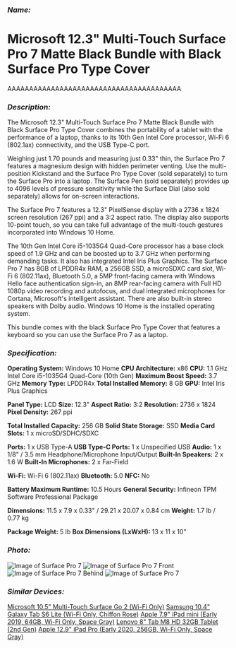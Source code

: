 ### _Name:_

# Microsoft 12.3" Multi-Touch Surface Pro 7 Matte Black Bundle with Black Surface Pro Type Cover


AAAAAAAAAAAAAAAAAAAAAAAAAAAAAAAAAAAAAAAA

### _Description:_

The Microsoft 12.3" Multi-Touch Surface Pro 7 Matte Black Bundle with Black Surface Pro Type Cover combines the portability of a tablet with the performance of a laptop, thanks to its 10th Gen Intel Core processor, Wi-Fi 6 (802.1ax) connectivity, and the USB Type-C port.

Weighing just 1.70 pounds and measuring just 0.33" thin, the Surface Pro 7 features a magnesium design with hidden perimeter venting. Use the multi-position Kickstand and the Surface Pro Type Cover (sold separately) to turn the Surface Pro into a laptop. The Surface Pen (sold separately) provides up to 4096 levels of pressure sensitivity while the Surface Dial (also sold separately) allows for on-screen interactions.

The Surface Pro 7 features a 12.3" PixelSense display with a 2736 x 1824 screen resolution (267 ppi) and a 3:2 aspect ratio. The display also supports 10-point touch, so you can take full advantage of the multi-touch gestures incorporated into Windows 10 Home.

The 10th Gen Intel Core i5-1035G4 Quad-Core processor has a base clock speed of 1.9 GHz and can be boosted up to 3.7 GHz when performing demanding tasks. It also has integrated Intel Iris Plus Graphics. The Surface Pro 7 has 8GB of LPDDR4x RAM, a 256GB SSD, a microSDXC card slot, Wi-Fi 6 (802.11ax), Bluetooth 5.0, a 5MP front-facing camera with Windows Hello face authentication sign-in, an 8MP rear-facing camera with Full HD 1080p video recording and autofocus, and dual integrated microphones for Cortana, Microsoft's intelligent assistant. There are also built-in stereo speakers with Dolby audio. Windows 10 Home is the installed operating system.

This bundle comes with the black Surface Pro Type Cover that features a keyboard so you can use the Surface Pro 7 as a laptop.

### _Specification:_

**Operating System:** Windows 10 Home
**CPU Architecture:** x86
**CPU:** 1.1 GHz Intel Core i5-1035G4 Quad-Core (10th Gen)
**Maximum Boost Speed:** 3.7 GHz
**Memory Type:** LPDDR4x
**Total Installed Memory:** 8 GB
**GPU:** Intel Iris Plus Graphics

**Panel Type:** LCD
**Size:** 12.3"
**Aspect Ratio:** 3:2
**Resolution:** 2736 x 1824
**Pixel Density:** 267 ppi

**Total Installed Capacity:** 256 GB
**Solid State Storage:** SSD
**Media Card Slots:** 1 x microSD/SDHC/SDXC

**Ports:** 1 x USB Type-A
**USB Type-C Ports:** 1 x Unspecified USB
**Audio:** 1 x 1/8" / 3.5 mm Headphone/Microphone Input/Output
**Built-In Speakers:** 2 x 1.6 W
**Built-In Microphones:** 2 x Far-Field

**Wi-Fi:** Wi-Fi 6 (802.11ax)
**Bluetooth:** 5.0
**NFC:** No

**Battery Maximum Runtime:** 10.5 Hours
**General Security:** Infineon TPM Software Professional Package

**Dimensions:** 11.5 x 7.9 x 0.33" / 29.21 x 20.07 x 0.84 cm
**Weight:** 1.7 lb / 0.77 kg

**Package Weight:** 5 lb
**Box Dimensions (LxWxH):** 13 x 11 x 10"

### _Photo:_

![Image of Surface Pro 7](https://static.bhphoto.com/images/images500x500/microsoft_qwv_00007_12_3_multi_touch_surface_pro_1573476274_1506679.jpg)
![Image of Surface Pro 7 Front](https://static.bhphoto.com/images/multiple_images/images500x500/1573476344_IMG_1274118.jpg)
![Image of Surface Pro 7 Behind](https://static.bhphoto.com/images/multiple_images/images500x500/1573476344_IMG_1274119.jpg)
![Image of Surface Pro 7](https://static.bhphoto.com/images/multiple_images/images500x500/1573476344_IMG_1274117.jpg)

### _Similar Devices:_

[Microsoft 10.5" Multi-Touch Surface Go 2 (Wi-Fi Only)](https://www.bhphotovideo.com/c/product/1558276-REG/microsoft_stq_00001_surface_pro.html)
[Samsung 10.4" Galaxy Tab S6 Lite (Wi-Fi Only, Chiffon Rose)](https://www.bhphotovideo.com/c/product/1543678-REG/samsung_sm_p610nziexar_10_1_galaxy_tab_s6.html)
[Apple 7.9" iPad mini (Early 2019, 64GB, Wi-Fi Only, Space Gray)](https://www.bhphotovideo.com/c/product/1468028-REG/apple_muqw2ll_a_7_9_ipad_mini_early.html)
[Lenovo 8" Tab M8 HD 32GB Tablet (2nd Gen)](https://www.bhphotovideo.com/c/product/1556929-REG/lenovo_za5g0060us_m8_tb_8505f_za5g0060u_tablet.html)
[Apple 12.9" iPad Pro (Early 2020, 256GB, Wi-Fi Only, Space Gray)](https://www.bhphotovideo.com/c/product/1553828-REG/apple_mxat2ll_a_12_9_ipad_pro_early.html)